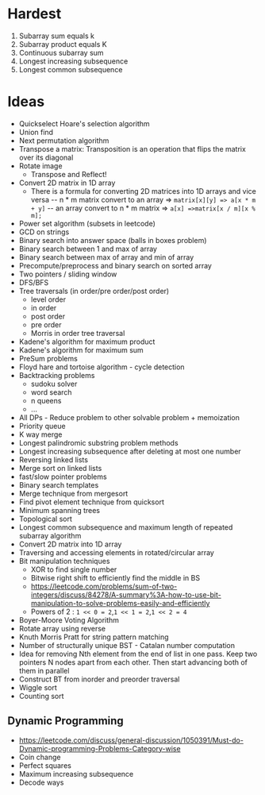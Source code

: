 # Hardest
1. Subarray sum equals k
2. Subarray product equals K
3. Continuous subarray sum
4. Longest increasing subsequence
5. Longest common subsequence

# Ideas
- Quickselect Hoare's selection algorithm
- Union find
- Next permutation algorithm
- Transpose a matrix: Transposition is an operation that flips the matrix over its diagonal
- Rotate image   
  - Transpose and Reflect!
- Convert 2D matrix in 1D array
  - There is a formula for converting 2D matrices into 1D arrays and vice versa
    -- n * m matrix convert to an array => `matrix[x][y] => a[x * m + y]`
    -- an array convert to n * m matrix => `a[x] =>matrix[x / m][x % m];`
- Power set algorithm (subsets in leetcode)
- GCD on strings
- Binary search into answer space (balls in boxes problem)
- Binary search between 1 and max of array
- Binary search between max of array and min of array
- Precompute/preprocess and binary search on sorted array
- Two pointers / sliding window
- DFS/BFS
- Tree traversals (in order/pre order/post order)
    - level order
    - in order
    - post order
    - pre order
    - Morris in order tree traversal
- Kadene's algorithm for maximum product
- Kadene's algorithm for maximum sum
- PreSum problems
- Floyd hare and tortoise algorithm - cycle detection
- Backtracking problems
    - sudoku solver
    - word search
    - n queens
    - ...
- All DPs - Reduce problem to other solvable problem + memoization
- Priority queue
- K way merge
- Longest palindromic substring problem methods
- Longest increasing subsequence after deleting at most one number
- Reversing linked lists
- Merge sort on linked lists
- fast/slow pointer problems
- Binary search templates
- Merge technique from mergesort
- Find pivot element technique from quicksort
- Minimum spanning trees
- Topological sort
- Longest common subsequence and maximum length of repeated subarray algorithm
- Convert 2D matrix into 1D array
- Traversing and accessing elements in rotated/circular array
- Bit manipulation techniques
    - XOR to find single number
    - Bitwise right shift to efficiently find the middle in BS
    - https://leetcode.com/problems/sum-of-two-integers/discuss/84278/A-summary%3A-how-to-use-bit-manipulation-to-solve-problems-easily-and-efficiently
    - Powers of 2 : `1 << 0 = 2`,`1 << 1 = 2`,`1 << 2 = 4`
- Boyer-Moore Voting Algorithm
- Rotate array using reverse
- Knuth Morris Pratt for string pattern matching
- Number of structurally unique BST - Catalan number computation
- Idea for removing Nth element from the end of list in one pass. Keep two pointers N nodes apart from each other. Then
start advancing both of them in parallel
- Construct BT from inorder and preorder traversal
- Wiggle sort
- Counting sort

## Dynamic Programming
- https://leetcode.com/discuss/general-discussion/1050391/Must-do-Dynamic-programming-Problems-Category-wise
- Coin change
- Perfect squares
- Maximum increasing subsequence
- Decode ways

